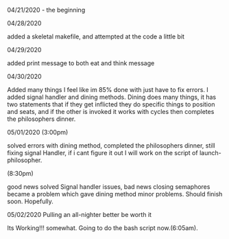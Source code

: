 04/21/2020 - the beginning 

04/28/2020 

added a skeletal makefile, and attempted at the code a little bit

04/29/2020

added print message to both eat and think message

04/30/2020

Added many things I feel like im 85% done with just have to fix errors. I added signal handler and dining methods. Dining does many things, it has two statements that if they get inflicted they do specific things to position and seats, and if the other is invoked it works with cycles then completes the philosophers dinner. 

05/01/2020  (3:00pm)

solved errors with dining method, completed the philosophers dinner, still fixing signal Handler, if i cant figure it out I will work on the script of launch-philosopher.


(8:30pm)

good news solved Signal handler issues, bad news closing semaphores became a problem which gave dining method minor problems. Should finish soon. Hopefully. 

05/02/2020 Pulling an all-nighter better be worth it

Its Working!!! somewhat. Going to do the bash script now.(6:05am).
